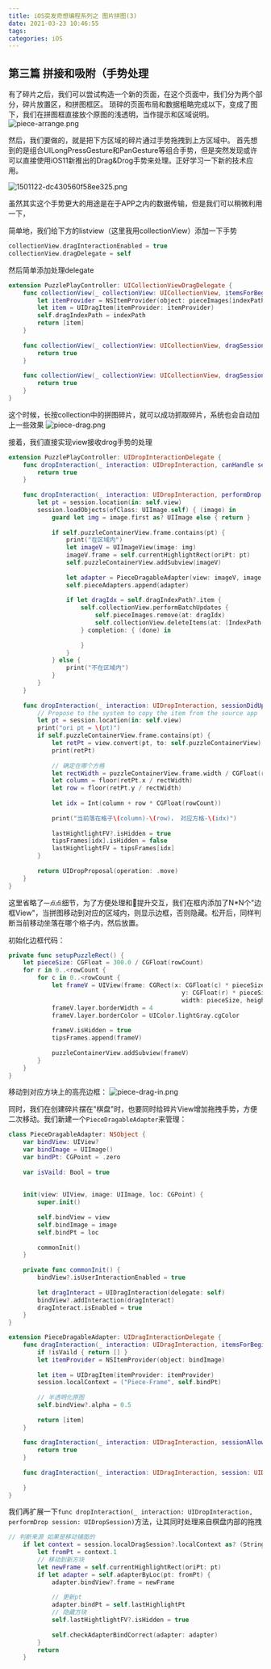 ```yaml
---
title: iOS突发奇想编程系列之 图片拼图(3)
date: 2021-03-23 10:46:55
tags:
categories: iOS
---
```


## 第三篇 拼接和吸附（手势处理
有了碎片之后，我们可以尝试构造一个新的页面，在这个页面中，我们分为两个部分，碎片放置区，和拼图框区。
琐碎的页面布局和数据粗略完成以下，变成了图下，我们在拼图框直接放个原图的浅透明，当作提示和区域说明。
![piece-arrange.png](https://i.loli.net/2021/03/23/c1CISfVKGpRsPlj.png)

然后，我们要做的，就是把下方区域的碎片通过手势拖拽到上方区域中。
首先想到的是组合UILongPressGesture和PanGesture等组合手势，但是突然发现或许可以直接使用iOS11新推出的Drag&Drog手势来处理。正好学习一下新的技术应用。

![1501122-dc430560f58ee325.png](https://i.loli.net/2021/03/23/AGqg9of75LQSC8H.png)

虽然其实这个手势更大的用途是在于APP之内的数据传输，但是我们可以稍微利用一下，

简单地，我们给下方的listview（这里我用collectionView）添加一下手势
```swift
collectionView.dragInteractionEnabled = true
collectionView.dragDelegate = self
```

然后简单添加处理delegate

```swift
extension PuzzlePlayController: UICollectionViewDragDelegate {
    func collectionView(_ collectionView: UICollectionView, itemsForBeginning session: UIDragSession, at indexPath: IndexPath) -> [UIDragItem] {
        let itemProvider = NSItemProvider(object: pieceImages[indexPath.item])
        let item = UIDragItem(itemProvider: itemProvider)
        self.dragIndexPath = indexPath
        return [item]
    }
    
    func collectionView(_ collectionView: UICollectionView, dragSessionIsRestrictedToDraggingApplication session: UIDragSession) -> Bool {
        return true
    }
    
    func collectionView(_ collectionView: UICollectionView, dragSessionAllowsMoveOperation session: UIDragSession) -> Bool {
        return true
    }
}
```

这个时候，长按collection中的拼图碎片，就可以成功抓取碎片，系统也会自动加上一些效果
![piece-drag.png](https://i.loli.net/2021/03/23/xV9qhBfToHsc8bA.png)

接着，我们直接实现view接收drog手势的处理

```swift
extension PuzzlePlayController: UIDropInteractionDelegate {
    func dropInteraction(_ interaction: UIDropInteraction, canHandle session: UIDropSession) -> Bool {
        return true
    }
    
    func dropInteraction(_ interaction: UIDropInteraction, performDrop session: UIDropSession) {
        let pt = session.location(in: self.view)
        session.loadObjects(ofClass: UIImage.self) { (image) in
            guard let img = image.first as? UIImage else { return }
            
            if self.puzzleContainerView.frame.contains(pt) {
                print("在区域内")
                let imageV = UIImageView(image: img)
                imageV.frame = self.currentHighlightRect(oriPt: pt)
                self.puzzleContainerView.addSubview(imageV)
                
                let adapter = PieceDragableAdapter(view: imageV, image: img)
                self.pieceAdapters.append(adapter)
                
                if let dragIdx = self.dragIndexPath?.item {
                    self.collectionView.performBatchUpdates {
                        self.pieceImages.remove(at: dragIdx)
                        self.collectionView.deleteItems(at: [IndexPath(item: dragIdx, section: 0)])
                    } completion: { (done) in
                        
                    }
                }
            } else {
                print("不在区域内")
            }
        }
    }
    
    func dropInteraction(_ interaction: UIDropInteraction, sessionDidUpdate session: UIDropSession) -> UIDropProposal {
        // Propose to the system to copy the item from the source app
        let pt = session.location(in: self.view)
        print("ori pt = \(pt)")
        if self.puzzleContainerView.frame.contains(pt) {
            let retPt = view.convert(pt, to: self.puzzleContainerView)
            print(retPt)
            
            // 确定在哪个方格
            let rectWidth = puzzleContainerView.frame.width / CGFloat(rowCount)
            let column = floor(retPt.x / rectWidth)
            let row = floor(retPt.y / rectWidth)
            
            let idx = Int(column + row * CGFloat(rowCount))
            
            print("当前落在格子\(column)-\(row)， 对应方格-\(idx)")
            
            lastHightlightFV?.isHidden = true
            tipsFrames[idx].isHidden = false
            lastHightlightFV = tipsFrames[idx]
        }
        
        return UIDropProposal(operation: .move)
    }
}
```

这里省略了`一点点`细节，为了方便处理和提升交互，我们在框内添加了N*N个"边框View"，当拼图移动到对应的区域内，则显示边框，否则隐藏。松开后，同样判断当前移动坐落在哪个格子内，然后放置。

初始化边框代码：
```swift
private func setupPuzzleRect() {
    let pieceSize: CGFloat = 300.0 / CGFloat(rowCount)
    for r in 0..<rowCount {
        for c in 0..<rowCount {
            let frameV = UIView(frame: CGRect(x: CGFloat(c) * pieceSize,
                                                y: CGFloat(r) * pieceSize,
                                                width: pieceSize, height: pieceSize))
            frameV.layer.borderWidth = 4
            frameV.layer.borderColor = UIColor.lightGray.cgColor
            
            frameV.isHidden = true
            tipsFrames.append(frameV)
            
            puzzleContainerView.addSubview(frameV)
        }
    }
}
```

移动到对应方块上的高亮边框：
![piece-drag-in.png](https://i.loli.net/2021/03/23/JLyXhkcfAeFlr9T.png)

同时，我们在创建碎片摆在"棋盘"时，也要同时给碎片View增加拖拽手势，方便二次移动。我们新建一个`PieceDragableAdapter`来管理：

```swift
class PieceDragableAdapter: NSObject {
    var bindView: UIView?
    var bindImage = UIImage()
    var bindPt: CGPoint = .zero
    
    var isVaild: Bool = true
    
    
    init(view: UIView, image: UIImage, loc: CGPoint) {
        super.init()
        
        self.bindView = view
        self.bindImage = image
        self.bindPt = loc
        
        commonInit()
    }
    
    private func commonInit() {
        bindView?.isUserInteractionEnabled = true
        
        let dragInteract = UIDragInteraction(delegate: self)
        bindView?.addInteraction(dragInteract)
        dragInteract.isEnabled = true
    }
}

extension PieceDragableAdapter: UIDragInteractionDelegate {
    func dragInteraction(_ interaction: UIDragInteraction, itemsForBeginning session: UIDragSession) -> [UIDragItem] {
        if !isVaild { return [] }
        let itemProvider = NSItemProvider(object: bindImage)
        
        let item = UIDragItem(itemProvider: itemProvider)
        session.localContext = ("Piece-Frame", self.bindPt)
        
        // 半透明化原图
        self.bindView?.alpha = 0.5
        
        return [item]
    }
    
    func dragInteraction(_ interaction: UIDragInteraction, sessionAllowsMoveOperation session: UIDragSession) -> Bool {
        return true
    }
    
    func dragInteraction(_ interaction: UIDragInteraction, session: UIDragSession, willEndWith operation: UIDropOperation) {
        
    }
}
```

我们再扩展一下`func dropInteraction(_ interaction: UIDropInteraction, performDrop session: UIDropSession)`方法，让其同时处理来自棋盘内部的拖拽

```swift
// 判断来源 如果是移动铺面的
    if let context = session.localDragSession?.localContext as? (String, CGPoint) {
        let fromPt = context.1
        // 移动到新方块
        let newFrame = self.currentHighlightRect(oriPt: pt)
        if let adapter = self.adapterByLoc(pt: fromPt) {
            adapter.bindView?.frame = newFrame
            
            // 更新pt
            adapter.bindPt = self.lastHighlightPt
            // 隐藏方块
            self.lastHightlightFV?.isHidden = true
            
            self.checkAdapterBindCorrect(adapter: adapter)
        }
        return
    }
```
